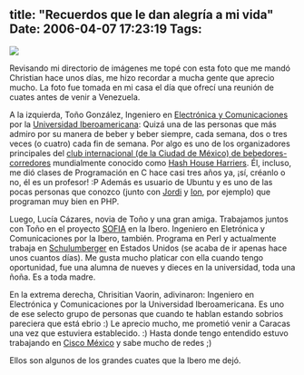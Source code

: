 title: "Recuerdos que le dan alegría a mi vida"
Date: 2006-04-07 17:23:19
Tags: 
---
<a target="_blank" href="http://www.damog.net/files/pics/hashers.png"><img src="http://www.damog.net/files/pics/hashers-mini.png"/></a>
<p align="left">Revisando mi directorio de imágenes me topé con esta foto que me mandó Christian hace unos días, me hizo recordar a mucha gente que aprecio mucho. La foto fue tomada en mi casa el día que ofrecí una reunión de cuates antes de venir a Venezuela.</p>
<p align="left">A la izquierda, Toño González, Ingeniero en <a target="_blank" href="http://www.ie.uia.mx/">Electrónica y Comunicaciones</a> por la <a target="_blank" href="http://www.uia.mx/">Universidad Iberoamericana</a>: Quizá una de las personas que más admiro por su manera de beber y beber siempre, cada semana, dos o tres veces (o cuatro) cada fin de semana. Por algo es uno de los organizadores principales del <a target="_blank" href="http://www.mchhh.com/">club internacional (de la Ciudad de México) de bebedores-corredores</a> mundialmente conocido como <a target="_blank" href="http://en.wikipedia.org/wiki/Hash_House_Harriers">Hash House Harriers</a>. Él, incluso, me dió clases de Programación en C hace casi tres años ya, ¡sí, créanlo o no, él es un profesor! :P Además es usuario de Ubuntu y es uno de las pocas personas que conozco (junto con <a target="_blank" href="http://www.jordi.net">Jordi</a> y <a target="_blank" href="http://ion.gluch.org.mx">Ion</a>, por ejemplo) que programan muy bien en PHP.</p>
<p align="left">Luego, Lucía Cázares, novia de Toño y una gran amiga. Trabajamos juntos con Toño en el proyecto <a target="_blank" href="http://sofia.uia.mx">SOFIA</a> en la Ibero. Ingeniero en Eletrónica y Comunicaciones por la Ibero, también. Programa en Perl y actualmente trabaja en <a target="_blank" href="http://www.schlumberger.com">Schulumberger</a> en Estados Unidos (se acaba de ir apenas hace unos cuantos días). Me gusta mucho platicar con ella cuando tengo oportunidad, fue una alumna de nueves y dieces en la universidad, toda una ñoña. Es a toda madre.</p>En la extrema derecha, Chrisitian Vaorin, adivinaron: Ingeniero en Electrónica y Comunicaciones por la Universidad Iberoamericana. Es uno de ese selecto grupo de personas que cuando te hablan estando sobrios pareciera que está ebrio :) Le aprecio mucho, me prometió venir a Caracas una vez que estuviera establecido. :) Hasta donde tengo entendido estuvo trabajando en <a target="_blank" href="http://www.cisco.com.mx">Cisco México</a> y sabe mucho de redes ;)
<p align="left">Ellos son algunos de los grandes cuates que la Ibero me dejó. </p>
